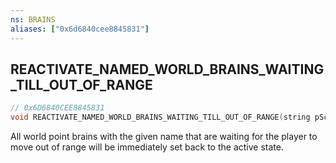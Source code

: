 ```yaml
---
ns: BRAINS
aliases: ["0x6d6840cee8845831"]
---
```

## REACTIVATE_NAMED_WORLD_BRAINS_WAITING_TILL_OUT_OF_RANGE

```c
// 0x6D6840CEE8845831
void REACTIVATE_NAMED_WORLD_BRAINS_WAITING_TILL_OUT_OF_RANGE(string pScriptName);
```

All world point brains with the given name that are waiting for the player to move out of range will be immediately set back to the active state.

